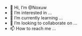 - 👋 Hi, I’m @Noxuw
- 👀 I’m interested in ...
- 🌱 I’m currently learning ...
- 💞️ I’m looking to collaborate on ...
- 📫 How to reach me ...

<!---
Noxuw/Noxuw is a ✨ special ✨ repository because its `README.md` (this file) appears on your GitHub profile.
You can click the Preview link to take a look at your changes.
--->
